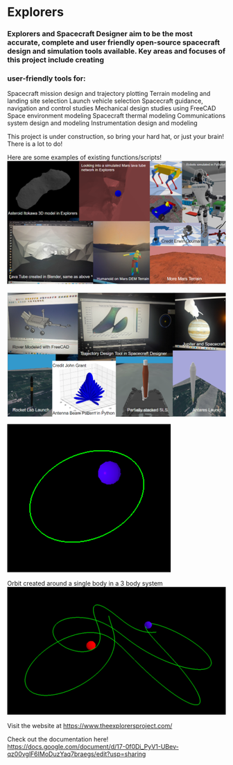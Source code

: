 # Explorers

### Explorers and Spacecraft Designer aim to be the most accurate, complete and user friendly open-source spacecraft design and simulation tools available. Key areas and focuses of this project include creating
### user-friendly tools for:

Spacecraft mission design and trajectory plotting
Terrain modeling and landing site selection
Launch vehicle selection
Spacecraft guidance, navigation and control studies
Mechanical design studies using FreeCAD
Space environment modeling
Spacecraft thermal modeling
Communications system design and modeling
Instrumentation design and modeling

This project is under construction, so bring your hard hat, or just your brain! There is a lot to do!

Here are some examples of existing functions/scripts!
![Image](Images/Current_Capabilities.png)

![Image](Images/Current_Capabilities2.png)

![Image](Images/SimpleOrbit.png)

Orbit created around a single body in a 3 body system
![Image](Images/3bodyOrbit.png)


Visit the website at https://www.theexplorersproject.com/

Check out the documentation here!
https://docs.google.com/document/d/17-0f0Di_PyV1-UBev-qz00vglF6IMoDuzYaq7braegs/edit?usp=sharing
